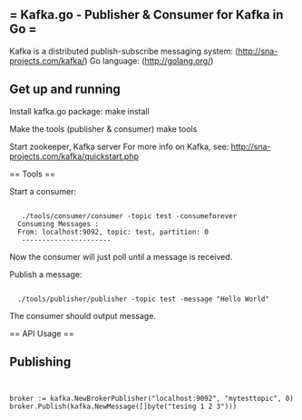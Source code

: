= Kafka.go - Publisher & Consumer for Kafka in Go =
---------------------------------------------------------------------
Kafka is a distributed publish-subscribe messaging system: (http://sna-projects.com/kafka/)
Go language: (http://golang.org/)

Get up and running
------------------
Install kafka.go package:
make install

Make the tools (publisher & consumer)
make tools

Start zookeeper, Kafka server
For more info on Kafka, see: http://sna-projects.com/kafka/quickstart.php




== Tools ==

Start a consumer:
<pre><code>
   ./tools/consumer/consumer -topic test -consumeforever
  Consuming Messages :
  From: localhost:9092, topic: test, partition: 0
   ---------------------- 
</code></pre>

Now the consumer will just poll until a message is received.
  
Publish a message:
<pre><code>
  ./tools/publisher/publisher -topic test -message "Hello World"
</code></pre>

The consumer should output message.

== API Usage ==

Publishing
----------

<pre><code>

broker := kafka.NewBrokerPublisher("localhost:9092", "mytesttopic", 0)
broker.Publish(kafka.NewMessage([]byte("tesing 1 2 3")))

</code></pre>




